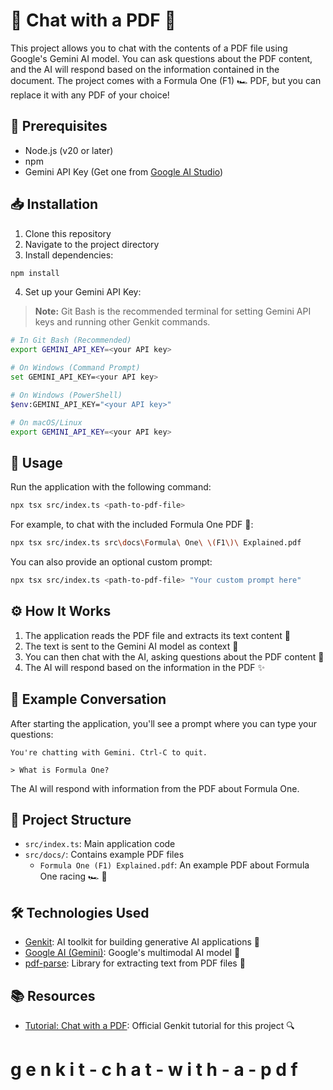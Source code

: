 # 📄 Chat with a PDF 🤖

This project allows you to chat with the contents of a PDF file using Google's Gemini AI model. You can ask questions about the PDF content, and the AI will respond based on the information contained in the document. The project comes with a Formula One (F1) 🏎️ PDF, but you can replace it with any PDF of your choice!

## 🔧 Prerequisites

- Node.js (v20 or later)
- npm
- Gemini API Key (Get one from [Google AI Studio](https://aistudio.google.com/app/apikey))

## 📥 Installation

1. Clone this repository
2. Navigate to the project directory
3. Install dependencies:

```bash
npm install
```

4. Set up your Gemini API Key:

> **Note:** Git Bash is the recommended terminal for setting Gemini API keys and running other Genkit commands.

```bash
# In Git Bash (Recommended)
export GEMINI_API_KEY=<your API key>

# On Windows (Command Prompt)
set GEMINI_API_KEY=<your API key>

# On Windows (PowerShell)
$env:GEMINI_API_KEY="<your API key>"

# On macOS/Linux
export GEMINI_API_KEY=<your API key>
```

## 🚀 Usage

Run the application with the following command:

```bash
npx tsx src/index.ts <path-to-pdf-file>
```

For example, to chat with the included Formula One PDF 🏁:

```bash
npx tsx src/index.ts src\docs\Formula\ One\ \(F1\)\ Explained.pdf
```

You can also provide an optional custom prompt:

```bash
npx tsx src/index.ts <path-to-pdf-file> "Your custom prompt here"
```

## ⚙️ How It Works

1. The application reads the PDF file and extracts its text content 📄
2. The text is sent to the Gemini AI model as context 🧠
3. You can then chat with the AI, asking questions about the PDF content 💬
4. The AI will respond based on the information in the PDF ✨

## 💬 Example Conversation

After starting the application, you'll see a prompt where you can type your questions:

```
You're chatting with Gemini. Ctrl-C to quit.

> What is Formula One?
```

The AI will respond with information from the PDF about Formula One.

## 📂 Project Structure

- `src/index.ts`: Main application code
- `src/docs/`: Contains example PDF files
  - `Formula One (F1) Explained.pdf`: An example PDF about Formula One racing 🏎️ 🏁

## 🛠️ Technologies Used

- [Genkit](https://genkit.dev/): AI toolkit for building generative AI applications 🤖
- [Google AI (Gemini)](https://ai.google.dev/): Google's multimodal AI model 🧠
- [pdf-parse](https://www.npmjs.com/package/pdf-parse): Library for extracting text from PDF files 📄

## 📚 Resources

- [Tutorial: Chat with a PDF](https://genkit.dev/docs/tutorials/tutorial-chat-with-a-pdf/): Official Genkit tutorial for this project 🔍
#   g e n k i t - c h a t - w i t h - a - p d f 
 
 
